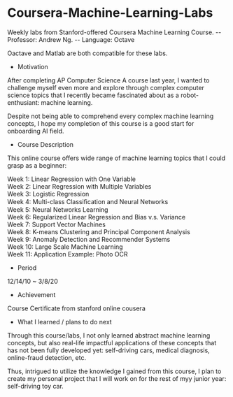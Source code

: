 # Coursera-Machine-Learning-Labs
Weekly labs from Stanford-offered Coursera Machine Learning Course. -- Professor: Andrew Ng. -- Language: Octave

Oactave and Matlab are both compatible for these labs.

- Motivation 

After completing AP Computer Science A course last year, I wanted to challenge myself even more and 
explore through complex computer science topics that I recently became fascinated about as a robot-enthusiant: machine learning.

Despite not being able to comprehend every complex machine learning concepts, I hope my completion of this course is a good start for 
onboarding AI field.

 - Course Description

This online course offers wide range of machine learning topics that I could grasp as a beginner:

  Week 1: Linear Regression with One Variable<br>
  Week 2: Linear Regression with Multiple Variables<br>
  Week 3: Logistic Regression<br>
  Week 4: Multi-class Classiﬁcation and Neural Networks<br>
  Week 5: Neural Networks Learning<br>
  Week 6: Regularized Linear Regression and Bias v.s. Variance<br>
  Week 7: Support Vector Machines<br>
  Week 8: K-means Clustering and Principal Component Analysis<br>
  Week 9: Anomaly Detection and Recommender Systems<br>
  Week 10: Large Scale Machine Learning<br>
  Week 11: Application Example: Photo OCR
  
  - Period
  
  12/14/10 ~ 3/8/20
  

- Achievement

Course Certificate from stanford online cousera

 - What I learned / plans to do next 
 
Through this course/labs, I not only learned abstract machine learning concepts, but also real-life impactful applications 
of these concepts that has not been fully developed yet: self-driving cars, medical diagnosis, online-fraud detection, etc.
 
Thus, intrigued to utilize the knowledge I gained from this course, I plan to create my personal project that I will work on
for the rest of myy junior year: self-driving toy car.
 
 
 
 
 
